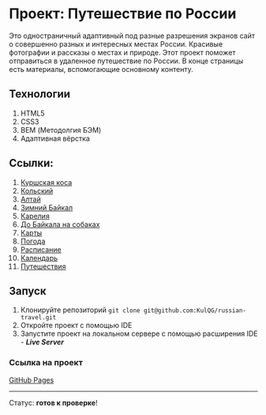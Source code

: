# Проект: Путешествие по России
Это одностраничный адаптивный под разные разрешения экранов сайт о совершенно разных и интересных местах России. Красивые фотографии и рассказы о местах и природе. Этот проект поможет отправиться в удаленное путешествие по России. В конце страницы есть материалы, вспомогающие основному контенту.
## Технологии
1. HTML5
2. CSS3
3. BEM (Методолгия БЭМ)
4. Адаптивная вёрстка
## Ссылки:
1. [Куршская коса](http://park-kosa.ru)
2. [Кольский](https://yourshot.nationalgeographic.com/photos/?keywords=kolskiy)
3. [Алтай](https://www.facebook.com/vera.bashmakova/posts/10156011613718822)
4. [Зимний Байкал](https://vk.com/baikalmile)
5. [Карелия](http://vodlozero.ru)<br>
6. [До Байкала на собаках](https://stampsy.com/na-elektrichkakh-do-baikala)<br>
7. [Карты](https://yandex.ru/maps)
8. [Погода](https://yandex.ru/pogoda)
9. [Расписание](https://rasp.yandex.ru)
10. [Календарь](https://calendar.yandex.ru)
11. [Путешествия](https://travel.yandex.ru)
## Запуск
1. Клонируйте репозиторий
```git clone git@github.com:KulQG/russian-travel.git```
2. Откройте проект с помощью IDE
3. Запустите проект на локальном сервере с помощью расширения IDE - ***Live Server***
### Cсылка на проект
[GitHub Pages](https://kulqg.github.io/russian-travel/)<br><hr>
Статус: **готов к проверке**!

